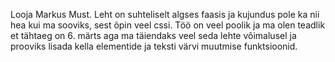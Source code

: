 Looja Markus Must. 
Leht on suhteliselt algses faasis ja kujundus pole ka nii hea kui ma sooviks, sest õpin veel cssi. Töö on veel poolik ja ma olen teadlik et tähtaeg on 6. märts aga ma täiendaks  veel seda lehte võimalusel ja prooviks lisada kella elementide ja teksti värvi muutmise funktsioonid.
